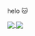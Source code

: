 helo :cat:

<a href="https://github.com/anuraghazra/github-readme-stats">
  <img align="center" src="https://github-readme-stats.vercel.app/api?username=glhr&count_private=true&show_icons=true&theme=omni&hide=prs" />
</a>

<a href="https://github.com/anuraghazra/github-readme-stats">
  <img align="center" src="https://github-readme-stats.vercel.app/api/top-langs/?username=glhr&langs_count=8&hide=cmake,m,html&layout=compact&theme=omni" />
</a>
